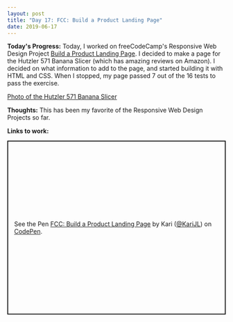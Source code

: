 ```yaml
---
layout: post
title: "Day 17: FCC: Build a Product Landing Page"
date: 2019-06-17
---
```


**Today's Progress:** Today, I worked on freeCodeCamp's Responsive Web Design Project [Build a Product Landing Page](https://learn.freecodecamp.org/responsive-web-design/responsive-web-design-projects/build-a-product-landing-page).
I decided to make a page for the Hutzler 571 Banana Slicer (which has amazing reviews on Amazon). I decided on what information to add to the page, and started building it with HTML and CSS. When I stopped, my page passed 7 out of the 16 tests to pass the exercise.

[Photo of the Hutzler 571 Banana Slicer](https://images-na.ssl-images-amazon.com/images/I/31VTJj4VuVL.jpg)

**Thoughts:** This has been my favorite of the Responsive Web Design Projects so far. 

**Links to work:** 

<p class="codepen" data-height="400" data-theme-id="0" data-default-tab="result" data-user="KariJL" data-slug-hash="WqxGwx" style="height: 400px; box-sizing: border-box; display: flex; align-items: center; justify-content: center; border: 2px solid; margin: 1em 0; padding: 1em;" data-pen-title="FCC: Build a Product Landing Page">
  <span>See the Pen <a href="https://codepen.io/KariJL/pen/WqxGwx/">
  FCC: Build a Product Landing Page</a> by Kari (<a href="https://codepen.io/KariJL">@KariJL</a>)
  on <a href="https://codepen.io">CodePen</a>.</span>
</p>
<script async src="https://static.codepen.io/assets/embed/ei.js"></script>
